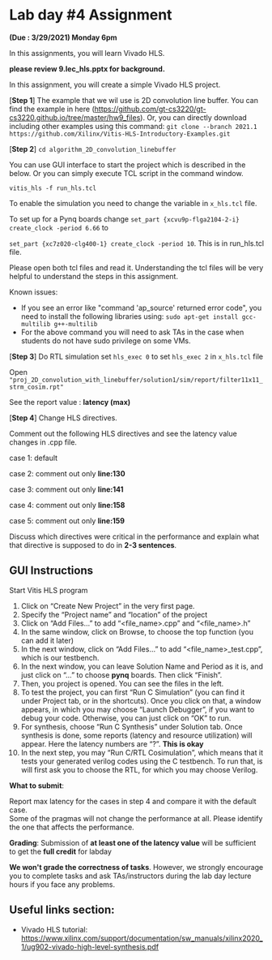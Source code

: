 # Lab day #4 Assignment 

**(Due : 3/29/2021) Monday 6pm**


In this assignments, you will learn Vivado HLS.   

**please review 9.lec_hls.pptx for background.** 

In this assignment, you will create a simple Vivado HLS project. 

[**Step 1**]
The example that we wil use is 2D convolution line buffer.
You can find the example in here (https://github.com/gt-cs3220/gt-cs3220.github.io/tree/master/hw9_files).
Or, you can directly download including other examples using this command:
```git clone --branch 2021.1 https://github.com/Xilinx/Vitis-HLS-Introductory-Examples.git```

[**Step 2**]
```cd algorithm_2D_convolution_linebuffer```

You can use GUI interface to start the project which is described in the below. 
Or you can simply execute TCL script in the command window. 

```vitis_hls -f run_hls.tcl```

To enable the simulation you need to change the variable in ```x_hls.tcl``` file. 

To set up for a Pynq boards change ```set_part {xcvu9p-flga2104-2-i}
create_clock -period 6.66``` to 

```set_part {xc7z020-clg400-1} create_clock -period 10```. This is in run_hls.tcl file.

Please open  both tcl files and read it. Understanding the tcl files will be very helpful to understand the steps in this assignment. 

Known issues:
* If you see an error like "command 'ap_source' returned error code", you need to install the following libraries using:  ```sudo apt-get install gcc-multilib g++-multilib```
* For the above command you will need to ask TAs in the case when students do not have sudo privilege on some VMs.


[**Step 3**]
Do RTL simulation 
set ```hls_exec 0``` to set ```hls_exec 2``` in ```x_hls.tcl``` file 

Open ```"proj_2D_convolution_with_linebuffer/solution1/sim/report/filter11x11_strm_cosim.rpt"```

See the report value  : **latency (max)** 

[**Step 4**] Change HLS directives. 

Comment out the following HLS directives and see the latency value changes in .cpp file. 

case 1: default 

case 2: comment out only **line:130** 

case 3: comment out only **line:141** 

case 4: comment out only **line:158** 

case 5: comment out only **line:159** 

Discuss which directives were critical in the performance and explain what that directive is supposed to do in **2-3 sentences**. 


## GUI Instructions

Start Vitis HLS program 
1. Click on “Create New Project” in the very first page.
2. Specify the “Project name” and “location” of the project
3. Click on “Add Files…” to add “<file_name>.cpp” and “<file_name>.h” 
4. In the same window, click on Browse, to choose the top function (you can add it later)
5. In the next window, click on “Add Files…” to add “<file_name>_test.cpp”, which is our testbench. 
6. In the next window, you can leave Solution Name and Period as it is, and just click on “…” to choose **pynq** boards. Then click “Finish”.
7. Then, you project is opened. You can see the files in the left. 
8. To test the project, you can first “Run C Simulation” (you can find it under Project tab, or in the shortcuts). Once you click on that, a window appears, in which you may choose “Launch Debugger”, if you want to debug your code. Otherwise, you can just click on “OK” to run. 
9. For synthesis, choose “Run C Synthesis” under Solution tab. Once synthesis is done, some reports (latency and resource utilization) will appear. Here the latency numbers are “?”. **This is okay**
10. In the next step, you may “Run C/RTL Cosimulation”, which means that it tests your generated verilog codes using the C testbench. To run that, is will first ask you to choose the RTL, for which you may choose Verilog.



**What to submit**:  

Report max latency for the cases in step 4 and compare it with the default case.   
Some of the pragmas will not change the performance at all. Please identify the one that affects the performance. 

**Grading**:  Submission of **at least one of the latency value** will be sufficient to get the **full credit** for labday 

**We won't grade the correctness of tasks**. However, we strongly encourage you to complete tasks and ask TAs/instructors during the lab day lecture hours if you face any problems.  

## Useful links section: 
* Vivado HLS tutorial: https://www.xilinx.com/support/documentation/sw_manuals/xilinx2020_1/ug902-vivado-high-level-synthesis.pdf

